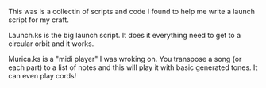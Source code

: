 This was is a collectin of scripts and code I found to help me write a launch script for my craft.

Launch.ks is the big launch script. It does it everything need to get to a circular orbit and it works.

Murica.ks is a "midi player" I was wroking on. You transpose a song (or each part) to a list of notes and this will play it with basic generated tones. It can even play cords!

